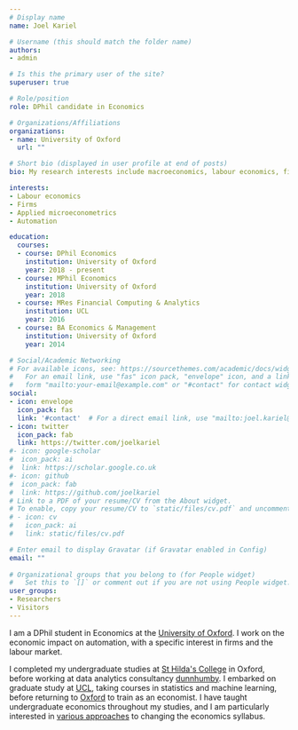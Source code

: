 ```yaml
---
# Display name
name: Joel Kariel

# Username (this should match the folder name)
authors:
- admin

# Is this the primary user of the site?
superuser: true

# Role/position
role: DPhil candidate in Economics

# Organizations/Affiliations
organizations:
- name: University of Oxford
  url: ""

# Short bio (displayed in user profile at end of posts)
bio: My research interests include macroeconomics, labour economics, firms, applied microeconometrics, automation, productivity, inequality and machine learning.

interests:
- Labour economics
- Firms
- Applied microeconometrics
- Automation

education:
  courses:
  - course: DPhil Economics
    institution: University of Oxford
    year: 2018 - present
  - course: MPhil Economics
    institution: University of Oxford
    year: 2018
  - course: MRes Financial Computing & Analytics
    institution: UCL
    year: 2016
  - course: BA Economics & Management
    institution: University of Oxford
    year: 2014

# Social/Academic Networking
# For available icons, see: https://sourcethemes.com/academic/docs/widgets/#icons
#   For an email link, use "fas" icon pack, "envelope" icon, and a link in the
#   form "mailto:your-email@example.com" or "#contact" for contact widget.
social:
- icon: envelope
  icon_pack: fas
  link: '#contact'  # For a direct email link, use "mailto:joel.kariel@economics.ox.ac.uk".
- icon: twitter
  icon_pack: fab
  link: https://twitter.com/joelkariel
#- icon: google-scholar
#  icon_pack: ai
#  link: https://scholar.google.co.uk
#- icon: github
#  icon_pack: fab
#  link: https://github.com/joelkariel
# Link to a PDF of your resume/CV from the About widget.
# To enable, copy your resume/CV to `static/files/cv.pdf` and uncomment the lines below.  
# - icon: cv
#   icon_pack: ai
#   link: static/files/cv.pdf

# Enter email to display Gravatar (if Gravatar enabled in Config)
email: ""
  
# Organizational groups that you belong to (for People widget)
#   Set this to `[]` or comment out if you are not using People widget.  
user_groups:
- Researchers
- Visitors
---
```


I am a DPhil student in Economics at the [University of Oxford](https://www.economics.ox.ac.uk/#/). I work on the economic impact on automation, with a specific interest in firms and the labour market. 

I completed my undergraduate studies at [St Hilda's College](https://www.st-hildas.ox.ac.uk/) in Oxford, before working at data analytics consultancy [dunnhumby](https://www.dunnhumby.com/). I embarked on graduate study at [UCL](https://www.ucl.ac.uk/statistics/), taking courses in statistics and machine learning, before returning to [Oxford](https://www.economics.ox.ac.uk/#/) to train as an economist. I have taught undergraduate economics throughout my studies, and I am particularly interested in [various approaches](https://www.core-econ.org/teaching-macroeconomics/) to changing the economics syllabus.